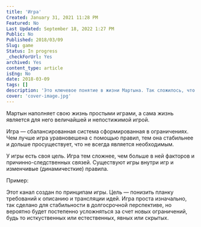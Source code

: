 ```yaml
---
title: 'Игра'
Created: January 31, 2021 11:28 PM
Featured: No
Last Updated: September 18, 2022 1:27 PM
Public: No
Published: 2018/03/09
Slug: game
Status: In progress
_checkForUrl: Yes
archived: Yes
content_type: article
isEng: No
date: 2018-03-09
tags: []
description: 'Это ключевое понятие в жизни Мартына. Так сложилось, что к нему сформировалась крепкая эмоциональная связь. Теперь это фундамент мировоззрения и способ существования.'
cover: 'cover-image.jpg'
---
```


Мартын наполняет свою жизнь простыми играми, а сама жизнь является для него величайшей и непостижимой игрой.

Игра — сбалансированная система сформированная в ограничениях. Чем лучше игра уравновешена с помощью правил, тем она стабильнее и дольше просуществует, что не всегда является необходимым.

У игры есть своя цель. Игра тем сложнее, чем больше в ней факторов и причинно-следственных связей. Существуют игры внутри игр и изменчивые (динамичесткие) правила.

Пример:

Этот канал создан по принципам игры. Цель — понизить планку требований к описанию и трансляции идей. Игра проста изначально, так сделано для стабильности в долгосрочной перспективе, но вероятно будет постепенно усложняться за счет новых ограничений, будь то исткуственных или естественных, явных или скрытых.